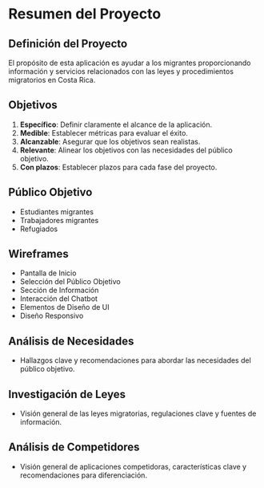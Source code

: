 # Resumen del Proyecto

## Definición del Proyecto
El propósito de esta aplicación es ayudar a los migrantes proporcionando información y servicios relacionados con las leyes y procedimientos migratorios en Costa Rica.

## Objetivos
1. **Específico**: Definir claramente el alcance de la aplicación.
2. **Medible**: Establecer métricas para evaluar el éxito.
3. **Alcanzable**: Asegurar que los objetivos sean realistas.
4. **Relevante**: Alinear los objetivos con las necesidades del público objetivo.
5. **Con plazos**: Establecer plazos para cada fase del proyecto.

## Público Objetivo
- Estudiantes migrantes
- Trabajadores migrantes
- Refugiados

## Wireframes
- Pantalla de Inicio
- Selección del Público Objetivo
- Sección de Información
- Interacción del Chatbot
- Elementos de Diseño de UI
- Diseño Responsivo

## Análisis de Necesidades
- Hallazgos clave y recomendaciones para abordar las necesidades del público objetivo.

## Investigación de Leyes
- Visión general de las leyes migratorias, regulaciones clave y fuentes de información.

## Análisis de Competidores
- Visión general de aplicaciones competidoras, características clave y recomendaciones para diferenciación.
